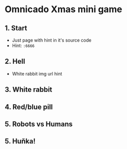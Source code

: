 # Omnicado Xmas mini game

## 1. Start
- Just page with hint in it's source code
- Hint: `:6666`

## 2. Hell
- White rabbit img url hint

## 3. White rabbit

## 4. Red/blue pill

## 5. Robots vs Humans

## 5. Huňka!
